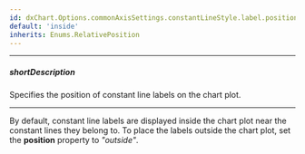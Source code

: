 ```yaml
---
id: dxChart.Options.commonAxisSettings.constantLineStyle.label.position
default: 'inside'
inherits: Enums.RelativePosition
---
```

---
##### shortDescription
Specifies the position of constant line labels on the chart plot.

---
By default, constant line labels are displayed inside the chart plot near the constant lines they belong to. To place the labels outside the chart plot, set the **position** property to *"outside"*.

